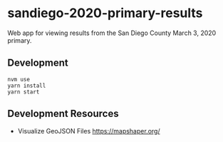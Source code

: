 # sandiego-2020-primary-results

Web app for viewing results from the San Diego County March 3, 2020 primary.

## Development

```
nvm use
yarn install
yarn start
```

## Development Resources

- Visualize GeoJSON Files
  https://mapshaper.org/
